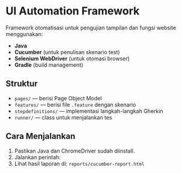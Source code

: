 # UI Automation Framework

Framework otomatisasi untuk pengujian tampilan dan fungsi website menggunakan:
- **Java**
- **Cucumber** (untuk penulisan skenario test)
- **Selenium WebDriver** (untuk otomasi browser)
- **Gradle** (build management)

## Struktur
- `pages/` — berisi Page Object Model
- `features/` — berisi file `.feature` dengan skenario
- `stepdefinitions/` — implementasi langkah-langkah Gherkin
- `runner/` — class untuk menjalankan tes

## Cara Menjalankan
1. Pastikan Java dan ChromeDriver sudah diinstall.
2. Jalankan perintah:
3. Lihat hasil laporan di: `reports/cucumber-report.html`
